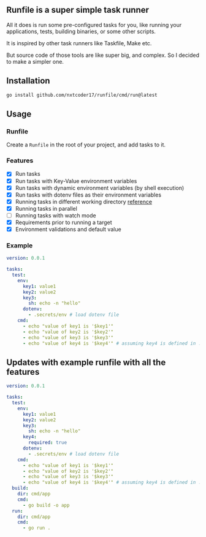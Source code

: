 ## Runfile is a super simple task runner

All it does is run some pre-configured tasks for you, like running your applications, tests, building binaries, or some other scripts.

It is inspired by other task runners like Taskfile, Make etc.

But source code of those tools are like super big, and complex. So I decided to make a simpler one.

## Installation

```bash
go install github.com/nxtcoder17/runfile/cmd/run@latest
```

## Usage
    
### Runfile

Create a `Runfile` in the root of your project, and add tasks to it.

### Features

- [x] Run tasks
- [x] Run tasks with Key-Value environment variables
- [x] Run tasks with dynamic environment variables (by shell execution)
- [x] Run tasks with dotenv files as their environment variables
- [x] Running tasks in different working directory [reference](https://taskfile.dev/reference/schema/#task)
- [x] Running tasks in parallel
- [ ] Running tasks with watch mode
- [x] Requirements prior to running a target
- [x] Environment validations and default value

### Example

```yaml
version: 0.0.1

tasks:
  test:
    env:
      key1: value1
      key2: value2
      key3:
        sh: echo -n "hello"
      dotenv:
        - .secrets/env # load dotenv file
    cmd:
      - echo "value of key1 is '$key1'"
      - echo "value of key2 is '$key2'"
      - echo "value of key3 is '$key3'"
      - echo "value of key4 is '$key4'" # assuming key4 is defined in .secrets/env
```

## Updates with example runfile with all the features

```yaml
version: 0.0.1

tasks:
  test:
    env:
      key1: value1
      key2: value2
      key3:
        sh: echo -n "hello"
      key4:
        required: true
      dotenv:
        - .secrets/env # load dotenv file
    cmd:
      - echo "value of key1 is '$key1'"
      - echo "value of key2 is '$key2'"
      - echo "value of key3 is '$key3'"
      - echo "value of key4 is '$key4'" # assuming key4 is defined in .secrets/env
  build:
    dir: cmd/app
    cmd:
      - go build -o app
  run:
    dir: cmd/app
    cmd:
      - go run .
```
